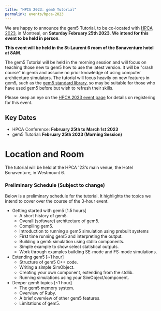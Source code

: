 ```yaml
---
title: "HPCA 2023: gem5 Tutorial"
permalink: events/hpca-2023
---
```


We are happy to announce the gem5 Tutorial, to be co-located with [HPCA 2023](https://hpca-conf.org/2023/), in Montreal, on  **Saturday February 25th 2023**. **We intend for this event to be held in person**.

**This event will be held in the St-Laurent 6 room of the Bonaventure hotel at 8AM**.

The gem5 Tutorial will be held in the morning session and will focus on teaching those new to gem5 how to use the latest version.
It will be "crash course" in gem5 and assume no prior knowledge of using computer architecture simulators.
The tutorial will focus heavily on new features in gem5, such as the [gem5 standard library](/documentation/gem5-stdlib/overview), so may be suitable for those who have used gem5 before but wish to refresh their skills.

Please keep an eye on the [HPCA 2023 event page](https://hpca-conf.org/2023/) for details on registering for this event.

## Key Dates

* HPCA Conference: **February 25th to March 1st 2023**
* gem5 Tutorial: **February 25th 2023 (Morning Session)**

# Location and Room

The tutorial will be held at the HPCA '23's main venue, the Hotel Bonaventure, in Westmount 6.

### Preliminary Schedule (Subject to change)

Below is a preliminary schedule for the tutorial.
It highlights the topics we intend to cover over the course of the 3-hour event.

* Getting started with gem5 [1.5 hours]
    * A short history of gem5.
    * Overall (software) architecture of gem5.
    * Compiling gem5.
    * Introduction to running a gem5 simulation using prebuilt systems
    * First time running gem5 and interpreting the output.
    * Building a gem5 simulation using stdlib components.
    * Simple example to show select statistical outputs.
    * Work through examples building SE-mode and FS-mode simulations.
* Extending gem5 [~1 hour]
    * Structure of gem5 C++ code.
    * Writing a simple SimObject.
    * Creating your own component, extending from the stdlib.
    * Running simulations using your SimObject/component.
* Deeper gem5 topics [~1 hour]
    * The gem5 memory system.
    * Overview of Ruby.
    * A brief overview of other gem5 features.
    * Limitations of gem5.
